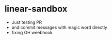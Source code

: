 # linear-sandbox

- Just testing PR
- and commit messages with magic word directly
- fixing GH weebhook 
